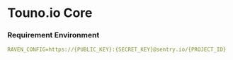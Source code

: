 # Touno.io Core


### Requirement Environment
```yml
RAVEN_CONFIG=https://{PUBLIC_KEY}:{SECRET_KEY}@sentry.io/{PROJECT_ID}
```